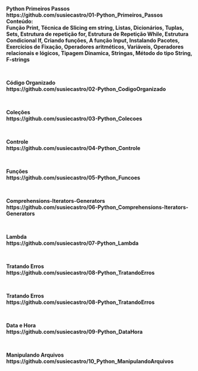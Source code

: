 <p><b>Python Primeiros Passos<b><br>
https://github.com/susiecastro/01-Python_Primeiros_Passos<Br>
Conteúdo:<br>
Função Print, Técnica de Slicing em string, Listas, Dicionários, Tuplas, Sets, Estrutura de repetição for, Estrutura de Repetição While, Estrutura Condicional If, Criando funções, A função Input, Instalando Pacotes, Exercícios de Fixação, Operadores aritméticos, Variáveis, Operadores relacionais e lógicos, Tipagem Dinamica, Stringas, Método do tipo String, F-strings
</p>
<br>
<p><b>Código Organizado<b><br>
https://github.com/susiecastro/02-Python_CodigoOrganizado</p>
<br>
<p><b>Coleções<b><br>
https://github.com/susiecastro/03-Python_Colecoes</p>
<br>
<p><b>Controle<b><br>
https://github.com/susiecastro/04-Python_Controle
</p>
<br>
<p><b>Funções<b><br>
https://github.com/susiecastro/05-Python_Funcoes
</p>
<br>
<p><b>Comprehensions-Iterators-Generators<b><br>
https://github.com/susiecastro/06-Python_Comprehensions-Iterators-Generators
</p>
<br>
<p><b>Lambda<b><br>
https://github.com/susiecastro/07-Python_Lambda
</p>
<br>
<p><b>Tratando Erros<b><br>
https://github.com/susiecastro/08-Python_TratandoErros
</p>
<br>
<p><b>Tratando Erros<b><br>
https://github.com/susiecastro/08-Python_TratandoErros
</p>
<br>
<p><b>Data e Hora<b><br>
https://github.com/susiecastro/09-Python_DataHora
</p>
<br>
<p><b>Manipulando Arquivos<b><br>
https://github.com/susiecastro/10_Python_ManipulandoArquivos
</p>

